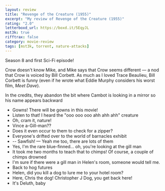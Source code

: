 ```yaml
---
layout: review
title: "Revenge of the Creature (1955)"
excerpt: "My review of Revenge of the Creature (1955)"
rating: "2.0"
letterboxd_url: https://boxd.it/5EqyJL
mst3k: true
rifftrax: false
category: movie-review
tags: [mst3k, torrent, nature-attacks]
---
```


Season 8 and first Sci-Fi episode!

Crow doesn't know Mike, and Mike says that Crow seems different — a nod that Crow is voiced by Bill Corbett. As much as I loved Trace Beaulieu, Bill Corbett is funny (even if he wrote what Eddie Murphy considers his worst film, <i>Meet Dave</i>).

In the credits, they abandon the bit where Cambot is looking in a mirror so his name appears backward

- Gowns! There will be gowns in this movie!
- Listen to that! I heard the "ooo ooo ooo ahh ahh ahh" creature
- Oh, cram it, nature!
- Vince a-Gill-man??
- Does it even occur to them to check for a zipper?
- Everyone's drifted over to the world of barnacles exhibit
- -- Sawfish! — Yeah me too, there are lots of them
- Yes, I'm the rare blue-finned... oh, you're looking at the gill man
- It took me two months to teach that to chimps! Of course, a couple of chimps drowned
- I'm sure if there were a gill man in Helen's room, someone would tell me.
- Back to hog futures
- Helen, did you kill a dog to lure me to your hotel room?
- Here, Chris the dog! Christopher J Dog, you get back here!
- It's Deluth, baby
